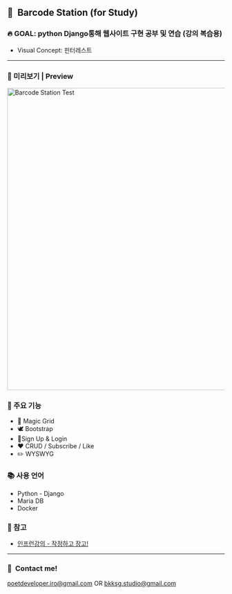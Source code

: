 ## :whale2:&nbsp;&nbsp;Barcode Station (for Study)
### :fire:&nbsp;GOAL: python Django통해 웹사이트 구현 공부 및 연습 (강의 복습용)
* Visual Concept: 핀터레스트
---
### :monocle_face: 미리보기 | Preview
<img height="700" alt="Barcode Station Test" src="https://user-images.githubusercontent.com/90435185/205423246-0db4d12c-5b54-4abb-a922-4b2870191f67.gif">

### :wrench:&nbsp;주요 기능
* :white_square_button:&nbsp;Magic Grid
* :dove:&nbsp;Bootstrap
* :pencil:Sign Up & Login
* :heart:&nbsp;CRUD / Subscribe / Like
* :pencil2:&nbsp;WYSWYG

### :books: 사용 언어
* Python - Django
* Maria DB
* Docker

### :rainbow: 참고
* [인프런강의 - 작정하고 장고!](https://www.inflearn.com/course/%EC%9E%A5%EA%B3%A0-%ED%95%80%ED%84%B0%EB%A0%88%EC%8A%A4%ED%8A%B8)
---
### :calling:&nbsp;&nbsp;Contact me!
poetdeveloper.iro@gmail.com OR bkksg.studio@gmail.com

